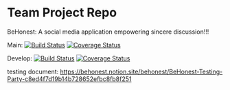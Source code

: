 # Team Project Repo
BeHonest: A social media application empowering sincere discussion!!!

Main:
[![Build Status](https://app.travis-ci.com/gcivil-nyu-org/INET-Team-4-F2022.svg?branch=main)](https://app.travis-ci.com/gcivil-nyu-org/INET-Team-4-F2022)
[![Coverage Status](https://coveralls.io/repos/github/gcivil-nyu-org/INET-Team-4-F2022/badge.svg?branch=main)](https://coveralls.io/github/gcivil-nyu-org/INET-Team-4-F2022?branch=develop)

Develop:
[![Build Status](https://app.travis-ci.com/gcivil-nyu-org/INET-Team-4-F2022.svg?branch=develop)](https://app.travis-ci.com/gcivil-nyu-org/INET-Team-4-F2022)
[![Coverage Status](https://coveralls.io/repos/github/gcivil-nyu-org/INET-Team-4-F2022/badge.svg?branch=develop)](https://coveralls.io/github/gcivil-nyu-org/INET-Team-4-F2022?branch=develop)

testing document: https://behonest.notion.site/behonest/BeHonest-Testing-Party-c8ed4f7d19b14b728652efbc8fb8f251
